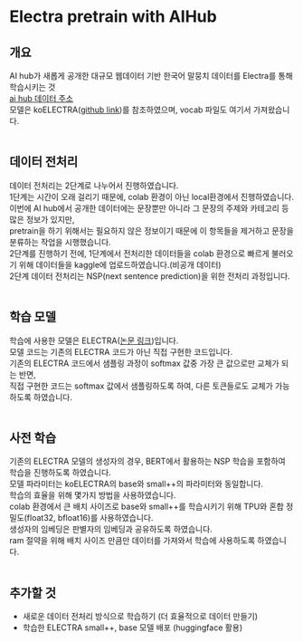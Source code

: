 # Electra pretrain with AIHub
## 개요
AI hub가 새롭게 공개한 대규모 웹데이터 기반 한국어 말뭉치 데이터를 Electra를 통해 학습시키는 것 <br>
[ai hub 데이터 주소](https://www.aihub.or.kr/aihubdata/data/view.do?currMenu=115&topMenu=100&aihubDataSe=realm&dataSetSn=624) <br>
모델은 koELECTRA([github link](https://github.com/monologg/KoELECTRA))를 참조하였으며, vocab 파일도 여기서 가져왔습니다. <br> <br>

## 데이터 전처리
데이터 전처리는 2단계로 나누어서 진행하였습니다. <br>
1단계는 시간이 오래 걸리기 때문에, colab 환경이 아닌 local환경에서 진행하였습니다. <br>
이번에 AI hub에서 공개한 데이터에는 문장뿐만 아니라 그 문장의 주제와 카테고리 등 많은 정보가 있지만, <br>
pretrain을 하기 위해서는 필요하지 않은 정보이기 때문에 이 항목들을 제거하고 문장을 분류하는 작업을 시행했습니다. <br>
2단계를 진행하기 전에, 1단계에서 전처리한 데이터들을 colab 환경으로 빠르게 불러오기 위해 데이터들을 kaggle에 업로드하였습니다.(비공개 데이터) <br>
2단계 데이터 전처리는 NSP(next sentence prediction)을 위한 전처리 과정입니다. <br> <br>

## 학습 모델
학습에 사용한 모델은 ELECTRA([논문 링크](https://arxiv.org/abs/2003.10555))입니다. <br>
모델 코드는 기존의 ELECTRA 코드가 아닌 직접 구현한 코드입니다. <br>
기존의 ELECTRA 코드에서 샘플링 과정이 softmax 값중 가장 큰 값으로만 교체가 되는 반면, <br>
직접 구현한 코드는 softmax 값에서 샘플링하도록 하여, 다른 토큰들로도 교체가 가능하도록 하였습니다.<br> <br>

## 사전 학습
기존의 ELECTRA 모델의 생성자의 경우, BERT에서 활용하는 NSP 학습을 포함하여 학습을 진행하도록 하였습니다. <br>
모델 파라미터는 koELECTRA의 base와 small++의 파라미터와 동일합니다. <br>
학습의 효율을 위해 몇가지 방법을 사용하였습니다. <br>
colab 환경에서 큰 배치 사이즈로 base와 small++를 학습시키기 위해 TPU와 혼합 정밀도(float32, bfloat16)를 사용하였습니다. <br>
생성자의 임베딩은 판별자의 임베딩과 공유하도록 하였습니다. <br>
ram 절약을 위해 배치 사이즈 만큼만 데이터를 가져와서 학습에 사용하도록 하였습니다. <br> <br>

## 추가할 것
- 새로운 데이터 전처리 방식으로 학습하기 (더 효율적으로 데이터 만들기) <br>
- 학습한 ELECTRA small++, base 모델 배포 (huggingface 활용) <br>
